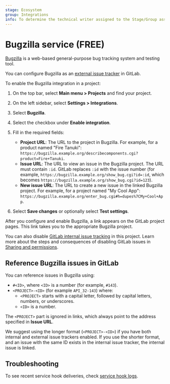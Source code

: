 ```yaml
---
stage: Ecosystem
group: Integrations
info: To determine the technical writer assigned to the Stage/Group associated with this page, see https://about.gitlab.com/handbook/engineering/ux/technical-writing/#assignments
---
```


# Bugzilla service **(FREE)**

[Bugzilla](https://www.bugzilla.org/) is a web-based general-purpose bug tracking system and testing
tool.

You can configure Bugzilla as an
[external issue tracker](../../../integration/external-issue-tracker.md) in GitLab.

To enable the Bugzilla integration in a project:

1. On the top bar, select **Main menu > Projects** and find your project.
1. On the left sidebar, select **Settings > Integrations**.
1. Select **Bugzilla**.
1. Select the checkbox under **Enable integration**.
1. Fill in the required fields:

   - **Project URL**: The URL to the project in Bugzilla.
     For example, for a product named "Fire Tanuki":
     `https://bugzilla.example.org/describecomponents.cgi?product=Fire+Tanuki`.
   - **Issue URL**: The URL to view an issue in the Bugzilla project.
     The URL must contain `:id`. GitLab replaces `:id` with the issue number (for example,
     `https://bugzilla.example.org/show_bug.cgi?id=:id`, which becomes
     `https://bugzilla.example.org/show_bug.cgi?id=123`).
   - **New issue URL**: The URL to create a new issue in the linked Bugzilla project.
     For example, for a project named "My Cool App":
     `https://bugzilla.example.org/enter_bug.cgi#h=dupes%7CMy+Cool+App`.

1. Select **Save changes** or optionally select **Test settings**.

After you configure and enable Bugzilla, a link appears on the GitLab
project pages. This link takes you to the appropriate Bugzilla project.

You can also disable [GitLab internal issue tracking](../issues/index.md) in this project.
Learn more about the steps and consequences of disabling GitLab issues in
[Sharing and permissions](../settings/index.md#configure-project-visibility-features-and-permissions).

## Reference Bugzilla issues in GitLab

You can reference issues in Bugzilla using:

- `#<ID>`, where `<ID>` is a number (for example, `#143`).
- `<PROJECT>-<ID>` (for example `API_32-143`) where:
  - `<PROJECT>` starts with a capital letter, followed by capital letters, numbers, or underscores.
  - `<ID>` is a number.

The `<PROJECT>` part is ignored in links, which always point to the address specified in **Issue URL**.

We suggest using the longer format (`<PROJECT>-<ID>`) if you have both internal and external issue
trackers enabled. If you use the shorter format, and an issue with the same ID exists in the
internal issue tracker, the internal issue is linked.

## Troubleshooting

To see recent service hook deliveries, check [service hook logs](index.md#troubleshooting-integrations).
